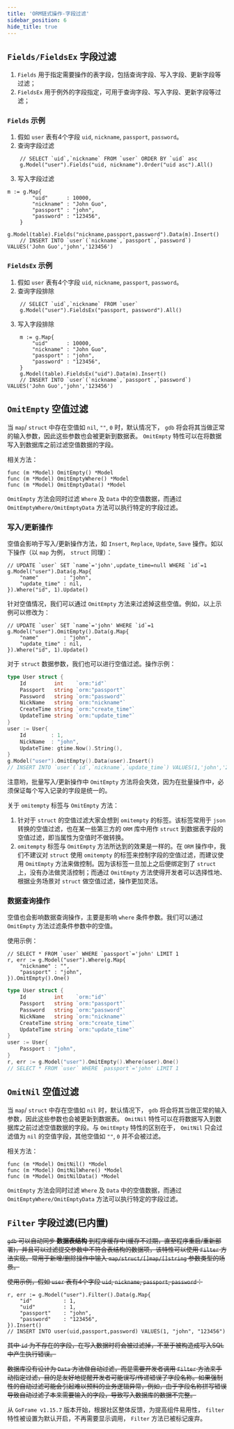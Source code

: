 ```yaml
---
title: 'ORM链式操作-字段过滤'
sidebar_position: 6
hide_title: true
---
```


## `Fields/FieldsEx` 字段过滤

1. `Fields` 用于指定需要操作的表字段，包括查询字段、写入字段、更新字段等过滤；
2. `FieldsEx` 用于例外的字段指定，可用于查询字段、写入字段、更新字段等过滤；

### `Fields` 示例

1. 假如 `user` 表有4个字段 `uid`, `nickname`, `passport`, `password`。
2. 查询字段过滤









```
    // SELECT `uid`,`nickname` FROM `user` ORDER BY `uid` asc
    g.Model("user").Fields("uid, nickname").Order("uid asc").All()
```

3. 写入字段过滤









```
m := g.Map{
        "uid"      : 10000,
        "nickname" : "John Guo",
        "passport" : "john",
        "password" : "123456",
    }
    g.Model(table).Fields("nickname,passport,password").Data(m).Insert()
    // INSERT INTO `user`(`nickname`,`passport`,`password`) VALUES('John Guo','john','123456')
```


### `FieldsEx` 示例

1. 假如 `user` 表有4个字段 `uid`, `nickname`, `passport`, `password`。
2. 查询字段排除









```
    // SELECT `uid`,`nickname` FROM `user`
    g.Model("user").FieldsEx("passport, password").All()
```

3. 写入字段排除









```
    m := g.Map{
        "uid"      : 10000,
        "nickname" : "John Guo",
        "passport" : "john",
        "password" : "123456",
    }
    g.Model(table).FieldsEx("uid").Data(m).Insert()
    // INSERT INTO `user`(`nickname`,`passport`,`password`) VALUES('John Guo','john','123456')
```


## `OmitEmpty` 空值过滤

当 `map`/ `struct` 中存在空值如 `nil`, `""`, `0` 时，默认情况下， `gdb` 将会将其当做正常的输入参数，因此这些参数也会被更新到数据表。 `OmitEmpty` 特性可以在将数据写入到数据库之前过滤空值数据的字段。

相关方法：

```
func (m *Model) OmitEmpty() *Model
func (m *Model) OmitEmptyWhere() *Model
func (m *Model) OmitEmptyData() *Model
```

`OmitEmpty` 方法会同时过滤 `Where` 及 `Data` 中的空值数据，而通过 `OmitEmptyWhere/OmitEmptyData` 方法可以执行特定的字段过滤。

### 写入/更新操作

空值会影响于写入/更新操作方法，如 `Insert`, `Replace`, `Update`, `Save` 操作。如以下操作（以 `map` 为例， `struct` 同理）：

```
// UPDATE `user` SET `name`='john',update_time=null WHERE `id`=1
g.Model("user").Data(g.Map{
    "name"        : "john",
    "update_time" : nil,
}).Where("id", 1).Update()
```

针对空值情况，我们可以通过 `OmitEmpty` 方法来过滤掉这些空值。例如，以上示例可以修改为：

```
// UPDATE `user` SET `name`='john' WHERE `id`=1
g.Model("user").OmitEmpty().Data(g.Map{
    "name"        : "john",
    "update_time" : nil,
}).Where("id", 1).Update()
```

对于 `struct` 数据参数，我们也可以进行空值过滤。操作示例：

```go
type User struct {
    Id         int    `orm:"id"`
    Passport   string `orm:"passport"`
    Password   string `orm:"password"`
    NickName   string `orm:"nickname"`
    CreateTime string `orm:"create_time"`
    UpdateTime string `orm:"update_time"`
}
user := User{
    Id        : 1,
    NickName  : "john",
    UpdateTime: gtime.Now().String(),
}
g.Model("user").OmitEmpty().Data(user).Insert()
// INSERT INTO `user`(`id`,`nickname`,`update_time`) VALUES(1,'john','2019-10-01 12:00:00')
```

注意哟，批量写入/更新操作中 `OmitEmpty` 方法将会失效，因为在批量操作中，必须保证每个写入记录的字段是统一的。

关于 `omitempty` 标签与 `OmitEmpty` 方法：

1. 针对于 `struct` 的空值过滤大家会想到 `omitempty` 的标签。该标签常用于 `json` 转换的空值过滤，也在某一些第三方的 `ORM` 库中用作 `struct` 到数据表字段的空值过滤，即当属性为空值时不做转换。
2. `omitempty` 标签与 `OmitEmpty` 方法所达到的效果是一样的。在 `ORM` 操作中，我们不建议对 `struct` 使用 `omitempty` 的标签来控制字段的空值过滤，而建议使用 `OmitEmpty` 方法来做控制。因为该标签一旦加上之后便绑定到了 `struct` 上，没有办法做灵活控制；而通过 `OmitEmpty` 方法使得开发者可以选择性地、根据业务场景对 `struct` 做空值过滤，操作更加灵活。

### 数据查询操作

空值也会影响数据查询操作，主要是影响 `where` 条件参数。我们可以通过 `OmitEmpty` 方法过滤条件参数中的空值。

使用示例：

```
// SELECT * FROM `user` WHERE `passport`='john' LIMIT 1
r, err := g.Model("user").Where(g.Map{
    "nickname" : "",
    "passport" : "john",
}).OmitEmpty().One()
```

```go
type User struct {
    Id         int    `orm:"id"`
    Passport   string `orm:"passport"`
    Password   string `orm:"password"`
    NickName   string `orm:"nickname"`
    CreateTime string `orm:"create_time"`
    UpdateTime string `orm:"update_time"`
}
user := User{
    Passport : "john",
}
r, err := g.Model("user").OmitEmpty().Where(user).One()
// SELECT * FROM `user` WHERE `passport`='john' LIMIT 1
```

## `OmitNil` 空值过滤

当 `map`/ `struct` 中存在空值如 `nil` 时，默认情况下， `gdb` 将会将其当做正常的输入参数，因此这些参数也会被更新到数据表。 `OmitNil` 特性可以在将数据写入到数据库之前过滤空值数据的字段。与 `OmitEmpty` 特性的区别在于， `OmitNil` 只会过滤值为 `nil` 的空值字段，其他空值如 `""`, `0` 并不会被过滤。

相关方法：

```
func (m *Model) OmitNil() *Model
func (m *Model) OmitNilWhere() *Model
func (m *Model) OmitNilData() *Model
```

`OmitEmpty` 方法会同时过滤 `Where` 及 `Data` 中的空值数据，而通过 `OmitEmptyWhere/OmitEmptyData` 方法可以执行特定的字段过滤。

## `Filter` 字段过滤(已内置)

~~`gdb` 可以自动同步 **数据表结构** 到程序缓存中(缓存不过期，直至程序重启/重新部署)，并且可以过滤提交参数中不符合表结构的数据项，该特性可以使用 `Filter` 方法实现。常用于新增/删除操作中输入 `map/struct/[]map/[]string` 参数类型的场景。~~

~~使用示例，假如 `user` 表有4个字段 `uid`, `nickname`, `passport`, `password`：~~

```
r, err := g.Model("user").Filter().Data(g.Map{
    "id"          : 1,
    "uid"         : 1,
    "passport"    : "john",
    "password"    : "123456",
}).Insert()
// INSERT INTO user(uid,passport,password) VALUES(1, "john", "123456")
```

~~其中 `id` 为不存在的字段，在写入数据时将会被过滤掉，不至于被构造成写入SQL中产生执行错误。~~

~~数据库没有设计为 `Data` 方法做自动过滤，而是需要开发者调用 `Filter` 方法来手动指定过滤，目的是友好地提醒开发者可能误写/传递错误了字段名称。如果强制性的自动过滤可能会引起难以预料的业务逻辑异常，例如，由于字段名称拼写错误导致自动过滤了本来需要输入的字段，导致写入数据库的数据不完整。~~

从 `GoFrame v1.15.7` 版本开始，根据社区整体反馈，为提高组件易用性， `filter` 特性被设置为默认开启，不再需要显示调用， `Filter` 方法已被标记废弃。